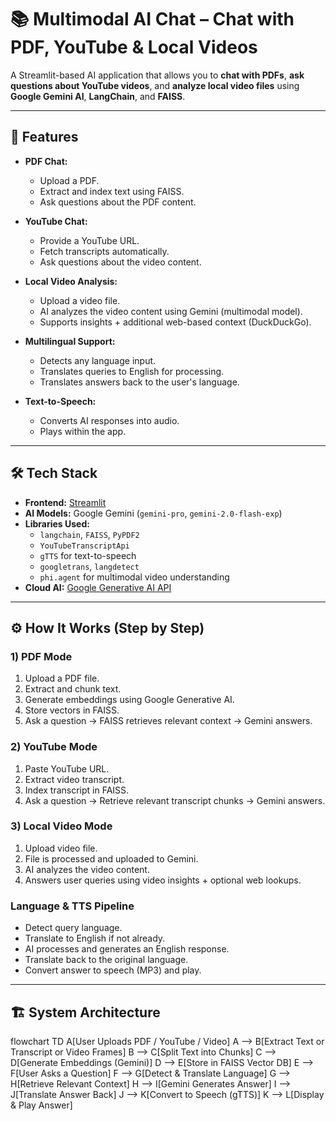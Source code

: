 # 📚 Multimodal AI Chat – Chat with PDF, YouTube & Local Videos

A Streamlit-based AI application that allows you to **chat with PDFs**, **ask questions about YouTube videos**, and **analyze local video files** using **Google Gemini AI**, **LangChain**, and **FAISS**.

---

## 🚀 Features

- **PDF Chat:**
  - Upload a PDF.
  - Extract and index text using FAISS.
  - Ask questions about the PDF content.
  
- **YouTube Chat:**
  - Provide a YouTube URL.
  - Fetch transcripts automatically.
  - Ask questions about the video content.

- **Local Video Analysis:**
  - Upload a video file.
  - AI analyzes the video content using Gemini (multimodal model).
  - Supports insights + additional web-based context (DuckDuckGo).

- **Multilingual Support:**
  - Detects any language input.
  - Translates queries to English for processing.
  - Translates answers back to the user's language.

- **Text-to-Speech:**
  - Converts AI responses into audio.
  - Plays within the app.

---

## 🛠️ Tech Stack

- **Frontend:** [Streamlit](https://streamlit.io/)
- **AI Models:** Google Gemini (`gemini-pro`, `gemini-2.0-flash-exp`)
- **Libraries Used:**
  - `langchain`, `FAISS`, `PyPDF2`
  - `YouTubeTranscriptApi`
  - `gTTS` for text-to-speech
  - `googletrans`, `langdetect`
  - `phi.agent` for multimodal video understanding
- **Cloud AI:** [Google Generative AI API](https://ai.google.dev/)

---

## ⚙️ How It Works (Step by Step)

### 1) **PDF Mode**
1. Upload a PDF file.
2. Extract and chunk text.
3. Generate embeddings using Google Generative AI.
4. Store vectors in FAISS.
5. Ask a question → FAISS retrieves relevant context → Gemini answers.

### 2) **YouTube Mode**
1. Paste YouTube URL.
2. Extract video transcript.
3. Index transcript in FAISS.
4. Ask a question → Retrieve relevant transcript chunks → Gemini answers.

### 3) **Local Video Mode**
1. Upload video file.
2. File is processed and uploaded to Gemini.
3. AI analyzes the video content.
4. Answers user queries using video insights + optional web lookups.

### **Language & TTS Pipeline**
- Detect query language.
- Translate to English if not already.
- AI processes and generates an English response.
- Translate back to the original language.
- Convert answer to speech (MP3) and play.

---

## 🏗️ System Architecture


flowchart TD
    A[User Uploads PDF / YouTube / Video]
    A --> B[Extract Text or Transcript or Video Frames]
    B --> C[Split Text into Chunks]
    C --> D[Generate Embeddings (Gemini)]
    D --> E[Store in FAISS Vector DB]
    E --> F[User Asks a Question]
    F --> G[Detect & Translate Language]
    G --> H[Retrieve Relevant Context]
    H --> I[Gemini Generates Answer]
    I --> J[Translate Answer Back]
    J --> K[Convert to Speech (gTTS)]
    K --> L[Display & Play Answer]

